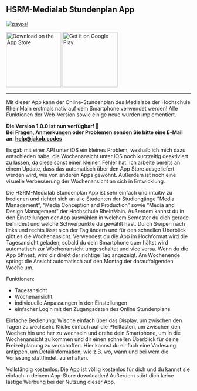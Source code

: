## **HSRM-Medialab Stundenplan App**

[![paypal](https://www.paypalobjects.com/en_US/i/btn/btn_donate_LG.gif)](https://www.paypal.com/cgi-bin/webscr?cmd=_s-xclick&hosted_button_id=JDQ25RR6Z3HFE)

<a href='https://itunes.apple.com/us/app/hsrm-medialab-stundenplan/id1239076997'><img alt='Download on the App Store' src='https://www.jakob.codes/hsrmmedialabtimetableapp/de-apple-badge.png' width='150'/></a>
<a href='https://play.google.com/store/apps/details?id=com.hsrmmedialabtimetableapp&pcampaignid=MKT-Other-global-all-co-prtnr-py-PartBadge-Mar2515-1'><img alt='Get it on Google Play' src='https://www.jakob.codes/hsrmmedialabtimetableapp/de-play-badge.png' width='150'/></a>

___

Mit dieser App kann der Online-Stundenplan des Medialabs der Hochschule RheinMain erstmals nativ auf dem Smartphone verwendet werden!
Alle Funktionen der Web-Version sowie einige neue wurden implementiert.

**Die Version 1.0.0 ist nun verfügbar! :tada:    
Bei Fragen, Anmerkungen oder Problemen senden Sie bitte eine E-Mail an: help@jakob.codes**

Es gab mit einer API unter iOS ein kleines Problem, weshalb ich mich dazu entschieden habe, die Wochenansicht unter iOS noch kurzzeitig deaktiviert zu lassen, da diese sonst einen kleinen Fehler hat.
Ich arbeite bereits an einem Update, dass das automatisch über den App Store ausgeliefert werden wird, wie von anderen Apps gewohnt.
Außerdem ist noch eine visuelle Verbesserung der Wochenansicht an sich in Entwicklung.

Die HSRM-Medialab Stundenplan App ist sehr einfach und intuitiv zu bedienen und richtet sich an alle Studenten der Studiengänge "Media Management", “Media Conception and Production” sowie “Media and Design Management” der Hochschule RheinMain.
Außerdem kannst du in den Einstellungen der App auswählen in welchem Semester du dich gerade befindest und welche Schwerpunkte du gewählt hast. Durch Swipen nach links und rechts lässt sich der Tag ändern und für den schnellen Überblick gibt es die Wochenansicht.
Verwendest du die App im Hochformat wird die Tagesansicht geladen, sobald du dein Smartphone quer hältst wird automatisch zur Wochenansicht umgeschaltet und vice versa.
Wenn du die App öffnest, wird dir direkt der richtige Tag angezeigt. Am Wochenende springt die Ansicht automatisch auf den Montag der darauffolgenden Woche um.

Funktionen:
- Tagesansicht
- Wochenansicht
- individuelle Anpassungen in den Einstellungen
- einfacher Login mit den Zugangsdaten des Online Stundenplans

Einfache Bedienung:
Wische einfach über das Display, um zwischen den Tagen zu wechseln. Klicke einfach auf die Pfeiltasten, um zwischen den Wochen hin und her zu wechseln und drehe dein Smartphone, um in die Wochenansicht zu kommen und dir einen schnellen Überblick für deine Freizeitplanung zu verschaffen. Hier kannst du einfach eine Vorlesung antippen, um Detailinformation, wie z.B. wo, wann und bei wem die Vorlesung stattfindet, zu erhalten.

Vollständig kostenlos:
Die App ist völlig kostenlos für dich und du kannst sie einfach in deinem App-Store downloaden! Außerdem stört dich keine lästige Werbung bei der Nutzung dieser App.

